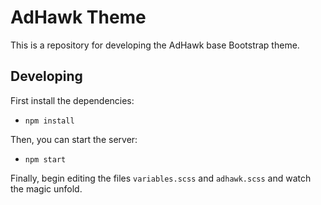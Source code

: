 # AdHawk Theme

This is a repository for developing the AdHawk base Bootstrap theme.

## Developing

First install the dependencies:
 - `npm install`

Then, you can start the server:
 - `npm start`

Finally, begin editing the files `variables.scss` and `adhawk.scss` and watch
the magic unfold.
